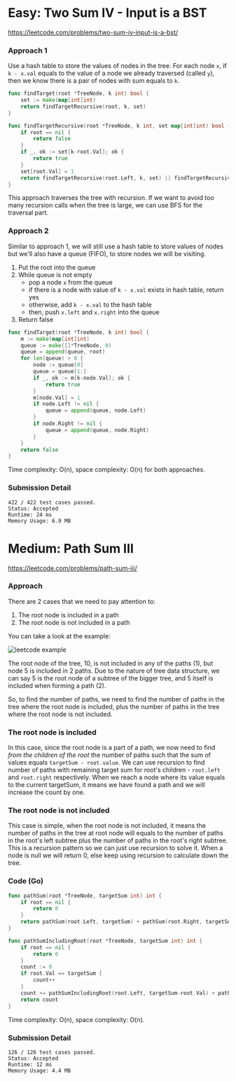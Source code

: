 # Easy: Two Sum IV - Input is a BST

https://leetcode.com/problems/two-sum-iv-input-is-a-bst/

### Approach 1

Use a hash table to store the values of nodes in the tree. For each node `x`, if `k - x.val` equals to the value of a node we already traversed (called `y`), then we know there is a pair of nodes with sum equals to `k`.

```go
func findTarget(root *TreeNode, k int) bool {
	set := make(map[int]int)
	return findTargetRecursive(root, k, set)
}

func findTargetRecursive(root *TreeNode, k int, set map[int]int) bool {
	if root == nil {
		return false
	}
	if _, ok := set[k-root.Val]; ok {
		return true
	}
	set[root.Val] = 1
	return findTargetRecursive(root.Left, k, set) || findTargetRecursive(root.Right, k, set)
}
```

This approach traverses the tree with recursion. If we want to avoid too many recursion calls when the tree is large, we can use BFS for the traversal part.

### Approach 2

Similar to approach 1, we will still use a hash table to store values of nodes but we'll also have a queue (FIFO), to store nodes we will be visiting.

1. Put the root into the queue
2. While queue is not empty
	- pop a node `x` from the queue
	- if there is a node with value of `k - x.val` exists in hash table, return yes
	- otherwise, add `k - x.val` to the hash table
	- then, push `x.left` and `x.right` into the queue
3. Return false

```go
func findTarget(root *TreeNode, k int) bool {
	m := make(map[int]int)
	queue := make([]*TreeNode, 0)
	queue = append(queue, root)
	for len(queue) > 0 {
		node := queue[0]
		queue = queue[1:]
		if _, ok := m[k-node.Val]; ok {
			return true
		}
		m[node.Val] = 1
		if node.Left != nil {
			queue = append(queue, node.Left)
		}
		if node.Right != nil {
			queue = append(queue, node.Right)
		}
	}
	return false
}
```

Time complexity: O(n), space complexity: O(n) for both approaches.

### Submission Detail

```
422 / 422 test cases passed.
Status: Accepted
Runtime: 24 ms
Memory Usage: 6.9 MB
```

# Medium: Path Sum III

https://leetcode.com/problems/path-sum-iii/

### Approach

There are 2 cases that we need to pay attention to:
1. The root node is included in a path
2. The root node is not included in a path

You can take a look at the example:

![leetcode example](https://assets.leetcode.com/uploads/2021/04/09/pathsum3-1-tree.jpg)

The root node of the tree, 10, is not included in any of the paths (1), but node 5 is included in 2 paths. Due to the nature of tree data structure, we can say 5 is the root node of a subtree of the bigger tree, and 5 itself is included when forming a path (2).

So, to find the number of paths, we need to find the number of paths in the tree where the root node is included, plus the number of paths in the tree where the root node is not included.

### The root node is included

In this case, since the root node is a part of a path, we now need to find *from the children of the root* the number of paths such that the sum of values equals `targetSum - root.value`. We can use recursion to find number of paths with remaining target sum for root's children - `root.left` and `root.right` respectively. When we reach a node where its value equals to the current targetSum, it means we have found a path and we will increase the count by one.

### The root node is not included

This case is simple, when the root node is not included, it means the number of paths in the tree at root node will equals to the number of paths in the root's left subtree plus the number of paths in the root's right subtree. This is a recursion pattern so we can just use recursion to solve it. When a node is null we will return 0, else keep using recursion to calculate down the tree.

### Code (Go)

```go
func pathSum(root *TreeNode, targetSum int) int {
	if root == nil {
		return 0
	}
	return pathSum(root.Left, targetSum) + pathSum(root.Right, targetSum) + pathSumIncludingRoot(root, targetSum)
}

func pathSumIncludingRoot(root *TreeNode, targetSum int) int {
	if root == nil {
		return 0
	}
	count := 0
	if root.Val == targetSum {
		count++
	}
	count += pathSumIncludingRoot(root.Left, targetSum-root.Val) + pathSumIncludingRoot(root.Right, targetSum-root.Val)
	return count
}
```

Time complexity: O(n), space complexity: O(n).

### Submission Detail

```
126 / 126 test cases passed.
Status: Accepted
Runtime: 12 ms
Memory Usage: 4.4 MB
```
